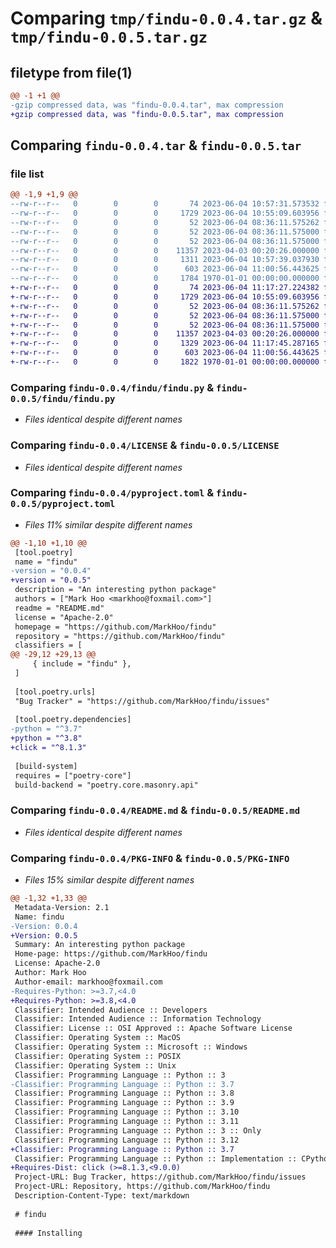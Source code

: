 # Comparing `tmp/findu-0.0.4.tar.gz` & `tmp/findu-0.0.5.tar.gz`

## filetype from file(1)

```diff
@@ -1 +1 @@
-gzip compressed data, was "findu-0.0.4.tar", max compression
+gzip compressed data, was "findu-0.0.5.tar", max compression
```

## Comparing `findu-0.0.4.tar` & `findu-0.0.5.tar`

### file list

```diff
@@ -1,9 +1,9 @@
--rw-r--r--   0        0        0       74 2023-06-04 10:57:31.573532 findu-0.0.4/findu/__init__.py
--rw-r--r--   0        0        0     1729 2023-06-04 10:55:09.603956 findu-0.0.4/findu/findu.py
--rw-r--r--   0        0        0       52 2023-06-04 08:36:11.575262 findu-0.0.4/findu/translations/en_US/LC_MESSAGES/messages.po
--rw-r--r--   0        0        0       52 2023-06-04 08:36:11.575000 findu-0.0.4/findu/translations/fr_FR/LC_MESSAGES/messages.po
--rw-r--r--   0        0        0       52 2023-06-04 08:36:11.575000 findu-0.0.4/findu/translations/zh_CN/LC_MESSAGES/messages.po
--rw-r--r--   0        0        0    11357 2023-04-03 00:20:26.000000 findu-0.0.4/LICENSE
--rw-r--r--   0        0        0     1311 2023-06-04 10:57:39.037930 findu-0.0.4/pyproject.toml
--rw-r--r--   0        0        0      603 2023-06-04 11:00:56.443625 findu-0.0.4/README.md
--rw-r--r--   0        0        0     1784 1970-01-01 00:00:00.000000 findu-0.0.4/PKG-INFO
+-rw-r--r--   0        0        0       74 2023-06-04 11:17:27.224382 findu-0.0.5/findu/__init__.py
+-rw-r--r--   0        0        0     1729 2023-06-04 10:55:09.603956 findu-0.0.5/findu/findu.py
+-rw-r--r--   0        0        0       52 2023-06-04 08:36:11.575262 findu-0.0.5/findu/translations/en_US/LC_MESSAGES/messages.po
+-rw-r--r--   0        0        0       52 2023-06-04 08:36:11.575000 findu-0.0.5/findu/translations/fr_FR/LC_MESSAGES/messages.po
+-rw-r--r--   0        0        0       52 2023-06-04 08:36:11.575000 findu-0.0.5/findu/translations/zh_CN/LC_MESSAGES/messages.po
+-rw-r--r--   0        0        0    11357 2023-04-03 00:20:26.000000 findu-0.0.5/LICENSE
+-rw-r--r--   0        0        0     1329 2023-06-04 11:17:45.287165 findu-0.0.5/pyproject.toml
+-rw-r--r--   0        0        0      603 2023-06-04 11:00:56.443625 findu-0.0.5/README.md
+-rw-r--r--   0        0        0     1822 1970-01-01 00:00:00.000000 findu-0.0.5/PKG-INFO
```

### Comparing `findu-0.0.4/findu/findu.py` & `findu-0.0.5/findu/findu.py`

 * *Files identical despite different names*

### Comparing `findu-0.0.4/LICENSE` & `findu-0.0.5/LICENSE`

 * *Files identical despite different names*

### Comparing `findu-0.0.4/pyproject.toml` & `findu-0.0.5/pyproject.toml`

 * *Files 11% similar despite different names*

```diff
@@ -1,10 +1,10 @@
 [tool.poetry]
 name = "findu"
-version = "0.0.4"
+version = "0.0.5"
 description = "An interesting python package"
 authors = ["Mark Hoo <markhoo@foxmail.com>"]
 readme = "README.md"
 license = "Apache-2.0"
 homepage = "https://github.com/MarkHoo/findu"
 repository = "https://github.com/MarkHoo/findu"
 classifiers = [
@@ -29,12 +29,13 @@
     { include = "findu" },
 ]
 
 [tool.poetry.urls]
 "Bug Tracker" = "https://github.com/MarkHoo/findu/issues"
 
 [tool.poetry.dependencies]
-python = "^3.7"
+python = "^3.8"
+click = "^8.1.3"
 
 [build-system]
 requires = ["poetry-core"]
 build-backend = "poetry.core.masonry.api"
```

### Comparing `findu-0.0.4/README.md` & `findu-0.0.5/README.md`

 * *Files identical despite different names*

### Comparing `findu-0.0.4/PKG-INFO` & `findu-0.0.5/PKG-INFO`

 * *Files 15% similar despite different names*

```diff
@@ -1,32 +1,33 @@
 Metadata-Version: 2.1
 Name: findu
-Version: 0.0.4
+Version: 0.0.5
 Summary: An interesting python package
 Home-page: https://github.com/MarkHoo/findu
 License: Apache-2.0
 Author: Mark Hoo
 Author-email: markhoo@foxmail.com
-Requires-Python: >=3.7,<4.0
+Requires-Python: >=3.8,<4.0
 Classifier: Intended Audience :: Developers
 Classifier: Intended Audience :: Information Technology
 Classifier: License :: OSI Approved :: Apache Software License
 Classifier: Operating System :: MacOS
 Classifier: Operating System :: Microsoft :: Windows
 Classifier: Operating System :: POSIX
 Classifier: Operating System :: Unix
 Classifier: Programming Language :: Python :: 3
-Classifier: Programming Language :: Python :: 3.7
 Classifier: Programming Language :: Python :: 3.8
 Classifier: Programming Language :: Python :: 3.9
 Classifier: Programming Language :: Python :: 3.10
 Classifier: Programming Language :: Python :: 3.11
 Classifier: Programming Language :: Python :: 3 :: Only
 Classifier: Programming Language :: Python :: 3.12
+Classifier: Programming Language :: Python :: 3.7
 Classifier: Programming Language :: Python :: Implementation :: CPython
+Requires-Dist: click (>=8.1.3,<9.0.0)
 Project-URL: Bug Tracker, https://github.com/MarkHoo/findu/issues
 Project-URL: Repository, https://github.com/MarkHoo/findu
 Description-Content-Type: text/markdown
 
 # findu
 
 #### Installing
```

